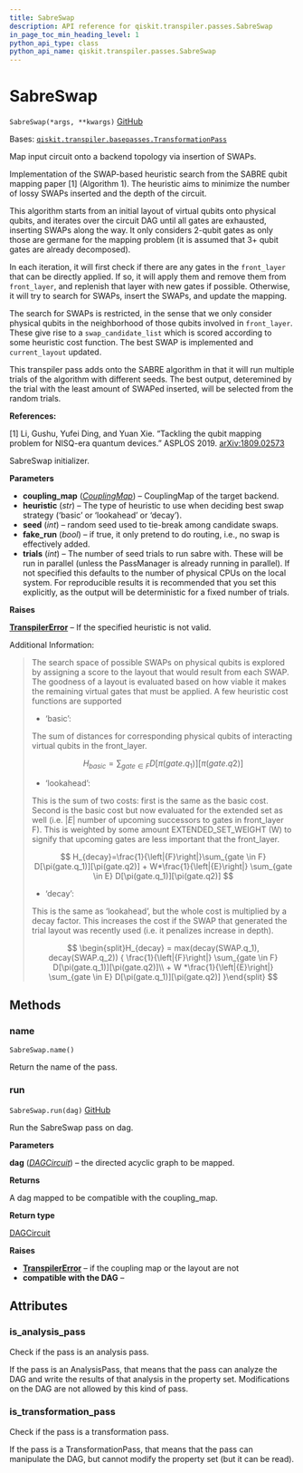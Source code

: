 ```yaml
---
title: SabreSwap
description: API reference for qiskit.transpiler.passes.SabreSwap
in_page_toc_min_heading_level: 1
python_api_type: class
python_api_name: qiskit.transpiler.passes.SabreSwap
---
```


# SabreSwap

<span id="qiskit.transpiler.passes.SabreSwap" />

`SabreSwap(*args, **kwargs)` [GitHub](https://github.com/qiskit/qiskit/tree/stable/0.23/qiskit/transpiler/passes/routing/sabre_swap.py "view source code")

Bases: [`qiskit.transpiler.basepasses.TransformationPass`](qiskit.transpiler.TransformationPass "qiskit.transpiler.basepasses.TransformationPass")

Map input circuit onto a backend topology via insertion of SWAPs.

Implementation of the SWAP-based heuristic search from the SABRE qubit mapping paper \[1] (Algorithm 1). The heuristic aims to minimize the number of lossy SWAPs inserted and the depth of the circuit.

This algorithm starts from an initial layout of virtual qubits onto physical qubits, and iterates over the circuit DAG until all gates are exhausted, inserting SWAPs along the way. It only considers 2-qubit gates as only those are germane for the mapping problem (it is assumed that 3+ qubit gates are already decomposed).

In each iteration, it will first check if there are any gates in the `front_layer` that can be directly applied. If so, it will apply them and remove them from `front_layer`, and replenish that layer with new gates if possible. Otherwise, it will try to search for SWAPs, insert the SWAPs, and update the mapping.

The search for SWAPs is restricted, in the sense that we only consider physical qubits in the neighborhood of those qubits involved in `front_layer`. These give rise to a `swap_candidate_list` which is scored according to some heuristic cost function. The best SWAP is implemented and `current_layout` updated.

This transpiler pass adds onto the SABRE algorithm in that it will run multiple trials of the algorithm with different seeds. The best output, deteremined by the trial with the least amount of SWAPed inserted, will be selected from the random trials.

**References:**

\[1] Li, Gushu, Yufei Ding, and Yuan Xie. “Tackling the qubit mapping problem for NISQ-era quantum devices.” ASPLOS 2019. [arXiv:1809.02573](https://arxiv.org/pdf/1809.02573.pdf)

SabreSwap initializer.

**Parameters**

*   **coupling\_map** ([*CouplingMap*](qiskit.transpiler.CouplingMap "qiskit.transpiler.CouplingMap")) – CouplingMap of the target backend.
*   **heuristic** (*str*) – The type of heuristic to use when deciding best swap strategy (‘basic’ or ‘lookahead’ or ‘decay’).
*   **seed** (*int*) – random seed used to tie-break among candidate swaps.
*   **fake\_run** (*bool*) – if true, it only pretend to do routing, i.e., no swap is effectively added.
*   **trials** (*int*) – The number of seed trials to run sabre with. These will be run in parallel (unless the PassManager is already running in parallel). If not specified this defaults to the number of physical CPUs on the local system. For reproducible results it is recommended that you set this explicitly, as the output will be deterministic for a fixed number of trials.

**Raises**

[**TranspilerError**](qiskit.transpiler.TranspilerError "qiskit.transpiler.TranspilerError") – If the specified heuristic is not valid.

Additional Information:

> The search space of possible SWAPs on physical qubits is explored by assigning a score to the layout that would result from each SWAP. The goodness of a layout is evaluated based on how viable it makes the remaining virtual gates that must be applied. A few heuristic cost functions are supported
>
> *   ‘basic’:
>
> The sum of distances for corresponding physical qubits of interacting virtual qubits in the front\_layer.
>
> $$
> H_{basic} = \sum_{gate \in F} D[\pi(gate.q_1)][\pi(gate.q2)]
> $$
>
> *   ‘lookahead’:
>
> This is the sum of two costs: first is the same as the basic cost. Second is the basic cost but now evaluated for the extended set as well (i.e. $|E|$ number of upcoming successors to gates in front\_layer F). This is weighted by some amount EXTENDED\_SET\_WEIGHT (W) to signify that upcoming gates are less important that the front\_layer.
>
> $$
> H_{decay}=\frac{1}{\left|{F}\right|}\sum_{gate \in F} D[\pi(gate.q_1)][\pi(gate.q2)]
>     + W*\frac{1}{\left|{E}\right|} \sum_{gate \in E} D[\pi(gate.q_1)][\pi(gate.q2)]
> $$
>
> *   ‘decay’:
>
> This is the same as ‘lookahead’, but the whole cost is multiplied by a decay factor. This increases the cost if the SWAP that generated the trial layout was recently used (i.e. it penalizes increase in depth).
>
> $$
> \begin{split}H_{decay} = max(decay(SWAP.q_1), decay(SWAP.q_2)) {
>     \frac{1}{\left|{F}\right|} \sum_{gate \in F} D[\pi(gate.q_1)][\pi(gate.q2)]\\
>     + W *\frac{1}{\left|{E}\right|} \sum_{gate \in E} D[\pi(gate.q_1)][\pi(gate.q2)]
>     }\end{split}
> $$

## Methods

### name

<span id="qiskit.transpiler.passes.SabreSwap.name" />

`SabreSwap.name()`

Return the name of the pass.

### run

<span id="qiskit.transpiler.passes.SabreSwap.run" />

`SabreSwap.run(dag)` [GitHub](https://github.com/qiskit/qiskit/tree/stable/0.23/qiskit/transpiler/passes/routing/sabre_swap.py "view source code")

Run the SabreSwap pass on dag.

**Parameters**

**dag** ([*DAGCircuit*](qiskit.dagcircuit.DAGCircuit "qiskit.dagcircuit.DAGCircuit")) – the directed acyclic graph to be mapped.

**Returns**

A dag mapped to be compatible with the coupling\_map.

**Return type**

[DAGCircuit](qiskit.dagcircuit.DAGCircuit "qiskit.dagcircuit.DAGCircuit")

**Raises**

*   [**TranspilerError**](qiskit.transpiler.TranspilerError "qiskit.transpiler.TranspilerError") – if the coupling map or the layout are not
*   **compatible with the DAG** –

## Attributes

<span id="qiskit.transpiler.passes.SabreSwap.is_analysis_pass" />

### is\_analysis\_pass

Check if the pass is an analysis pass.

If the pass is an AnalysisPass, that means that the pass can analyze the DAG and write the results of that analysis in the property set. Modifications on the DAG are not allowed by this kind of pass.

<span id="qiskit.transpiler.passes.SabreSwap.is_transformation_pass" />

### is\_transformation\_pass

Check if the pass is a transformation pass.

If the pass is a TransformationPass, that means that the pass can manipulate the DAG, but cannot modify the property set (but it can be read).

